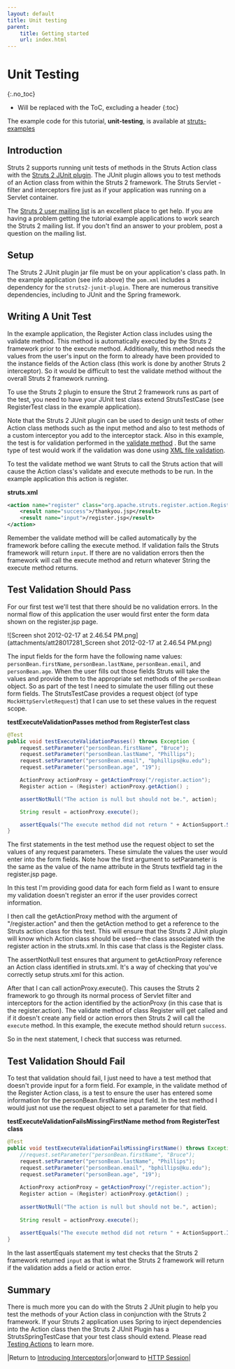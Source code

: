 ```yaml
---
layout: default
title: Unit testing
parent:
    title: Getting started
    url: index.html
---
```


# Unit Testing
{:.no_toc}

* Will be replaced with the ToC, excluding a header
{:toc}

The example code for this tutorial, **unit-testing**, is available at [struts-examples](https://github.com/apache/struts-examples)

## Introduction

Struts 2 supports running unit tests of methods in the Struts Action class with the [Struts 2 JUnit plugin](../plugins/junit/). 
The JUnit plugin allows you to test methods of an Action class from within the Struts 2 framework. The Struts Servlet 
-filter and interceptors fire just as if your application was running on a Servlet container.

The [Struts 2 user mailing list](http://struts.apache.org/mail) is an excellent place to get help. If you are having 
a problem getting the tutorial example applications to work search the Struts 2 mailing list. If you don't find an answer 
to your problem, post a question on the mailing list.

## Setup

The Struts 2 JUnit plugin jar file must be on your application's class path. In the example application (see info above) 
the `pom.xml` includes a dependency for the `struts2-junit-plugin`. There are numerous transitive dependencies, including 
to JUnit and the Spring framework.

## Writing A Unit Test

In the example application, the Register Action class includes using the validate method. This method is automatically 
executed by the Struts 2 framework prior to the execute method. Additionally, this method needs the values from the user's 
input on the form to already have been provided to the instance fields of the Action class (this work is done by another 
Struts 2 interceptor). So it would be difficult to test the validate method without the overall Struts 2 framework running.

To use the Struts 2 plugin to ensure the Strut 2 framework runs as part of the test, you need to have your JUnit test 
class extend StrutsTestCase (see RegisterTest class in the example application).

Note that the Struts 2 JUnit plugin can be used to design unit tests of other Action class methods such as the input method 
and also to test methods of a custom interceptor you add to the interceptor stack. Also in this example, the test is 
for validation performed in the [validate method](form-validation) . But the same type of test would work if the validation 
was done using [XML file validation](form-validation-using-xml).

To test the validate method we want Struts to call the Struts action that will cause the Action class's validate and execute 
methods to be run. In the example application this action is register.

**struts.xml**

```xml
<action name="register" class="org.apache.struts.register.action.Register" method="execute">
    <result name="success">/thankyou.jsp</result>
    <result name="input">/register.jsp</result>
</action>
```

Remember the validate method will be called automatically by the framework before calling the execute method. If validation 
fails the Struts framework will return `input`. If there are no validation errors then the framework will call the execute 
method and return whatever String the execute method returns.

## Test Validation Should Pass

For our first test we'll test that there should be no validation errors. In the normal flow of this application the user 
would first enter the form data shown on the register.jsp page.

![Screen shot 2012-02-17 at 2.46.54 PM.png](attachments/att28017281_Screen shot 2012-02-17 at 2.46.54 PM.png)

The input fields for the form have the following name values: `personBean.firstName`, `personBean.lastName`, 
`personBean.email`, and `personBean.age`. When the user fills out those fields Struts will take the values and provide 
them to the appropriate set methods of the `personBean` object. So as part of the test I need to simulate the user filling 
out these form fields. The StrutsTestCase provides a request object (of type `MockHttpServletRequest`) that I can use 
to set these values in the request scope.

**testExecuteValidationPasses method from RegisterTest class**

```java
@Test
public void testExecuteValidationPasses() throws Exception {
    request.setParameter("personBean.firstName", "Bruce");
    request.setParameter("personBean.lastName", "Phillips");
    request.setParameter("personBean.email", "bphillips@ku.edu");
    request.setParameter("personBean.age", "19");

    ActionProxy actionProxy = getActionProxy("/register.action");
    Register action = (Register) actionProxy.getAction() ;

    assertNotNull("The action is null but should not be.", action);

    String result = actionProxy.execute();

    assertEquals("The execute method did not return " + ActionSupport.SUCCESS + " but should have.", ActionSupport.SUCCESS, result);
}
```

The first statements in the test method use the request object to set the values of any request parameters. These simulate 
the values the user would enter into the form fields. Note how the first argument to setParameter is the same as the value 
of the name attribute in the Struts textfield tag in the register.jsp page.

In this test I'm providing good data for each form field as I want to ensure my validation doesn't register an error if 
the user provides correct information.

I then call the getActionProxy method with the argument of "/register.action" and then the getAction method to get a reference 
to the Struts action class for this test. This will ensure that the Struts 2 JUnit plugin will know which Action class 
should  be used--the class associated with the register action in the struts.xml. In this case that class is the Register class.

The assertNotNull test ensures that argument to getActionProxy reference an Action class identified in struts.xml. It's 
a way of checking that you've correctly setup struts.xml for this action.

After that I can call actionProxy.execute(). This causes the Struts 2 framework to go through its normal process of Servlet 
filter and interceptors for the action identified by the actionProxy (in this case that is the register.action). The validate 
method of class Register will get called and if it doesn't create any field or action errors then Struts 2 will call 
the `execute` method. In this example, the execute method should return `success`.

So in the next statement, I check that success was returned.

## Test Validation Should Fail

To test that validation should fail, I just need to have a test method that doesn't provide input for a form field. 
For example, in the validate method of the Register Action class, is a test to ensure the user has entered some information 
for the personBean.firstName input field. In the test method I would just not use the request object to set a parameter 
for that field.

**testExecuteValidationFailsMissingFirstName method from RegisterTest class**

```java
@Test
public void testExecuteValidationFailsMissingFirstName() throws Exception {
    //request.setParameter("personBean.firstName", "Bruce");
    request.setParameter("personBean.lastName", "Phillips");
    request.setParameter("personBean.email", "bphillips@ku.edu");
    request.setParameter("personBean.age", "19");
    
    ActionProxy actionProxy = getActionProxy("/register.action");
    Register action = (Register) actionProxy.getAction() ;
    
    assertNotNull("The action is null but should not be.", action);
    
    String result = actionProxy.execute();
    
    assertEquals("The execute method did not return " + ActionSupport.INPUT + " but should have.", ActionSupport.INPUT, result);
}
```

In the last assertEquals statement my test checks that the Struts 2 framework returned `input` as that is what the Struts 2 
framework will return if the validation adds a field or action error.

## Summary

There is much more you can do with the Struts 2 JUnit plugin to help you test the methods of your Action class in conjunction 
with the Struts 2 framework. If your Struts 2 application uses Spring to inject dependencies into the Action class then 
the Struts 2 JUnit Plugin has a StrutsSpringTestCase that your test class should extend. Please read [Testing Actions](../plugins/junit/) 
to learn more.

|Return to [Introducing Interceptors](introducing-interceptors)|or|onward to [HTTP Session](http-session)|
